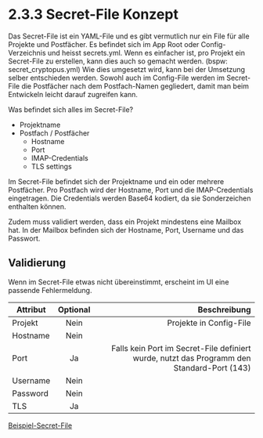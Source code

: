 # 2.3.3 Secret-File Konzept

Das Secret-File ist ein YAML-File und es gibt vermutlich
nur ein File für alle Projekte und Postfächer.
Es befindet sich im App Root oder Config-Verzeichnis und heisst secrets.yml.
Wenn es einfacher ist, pro Projekt ein Secret-File zu erstellen,
kann dies auch so gemacht werden. (bspw: secret_cryptopus.yml)
Wie dies umgesetzt wird, kann bei der Umsetzung selber entschieden werden.
Sowohl auch im Config-File werden im Secret-File die Postfächer nach dem
Postfach-Namen gegliedert, damit man beim Entwickeln leicht darauf zugreifen kann.

Was befindet sich alles im Secret-File?
* Projektname
* Postfach / Postfächer
  * Hostname
  * Port
  * IMAP-Credentials
  * TLS settings

Im Secret-File befindet sich der Projektname und ein oder mehrere Postfächer.
Pro Postfach wird der Hostname, Port und die IMAP-Credentials eingetragen.
Die Credentials werden Base64 kodiert, da sie Sonderzeichen enthalten können.

Zudem muss validiert werden, dass ein Projekt mindestens eine Mailbox hat.
In der Mailbox befinden sich der Hostname, Port, Username und das Passwort.

## Validierung

Wenn im Secret-File etwas nicht übereinstimmt, erscheint im UI eine passende Fehlermeldung.

| Attribut      | Optional   | Beschreibung  |
| ------------- |:-------------:| -----:|
| Projekt | Nein | Projekte in Config-File |
| Hostname | Nein | |
| Port | Ja | Falls kein Port im Secret-File definiert wurde, nutzt das Programm den Standard-Port (143) |
| Username | Nein | |
| Password | Nein | |
| TLS | Ja | |

[Beispiel-Secret-File](https://github.com/puzzle/mailbox-watcher/blob/master/doc/2_konzeption/2.3_config_konzept/secret.yml)
